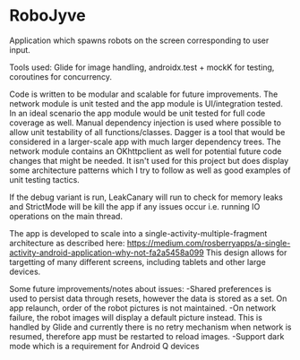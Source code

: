 # RoboJyve
Application which spawns robots on the screen corresponding to user input. 

Tools used: Glide for image handling, androidx.test + mockK for testing, coroutines for concurrency. 

Code is written to be modular and scalable for future improvements. The network module is unit tested and the app module is UI/integration tested. In an ideal scenario the app module would be unit tested for full code coverage as well.
Manual dependency injection is used where possible to allow unit testability of all functions/classes.
Dagger is a tool that would be considered in a larger-scale app with much larger dependency trees. 
The network module contains an OKhttpclient as well for potential future code changes that might be needed. It isn't used for this project but does display some architecture patterns which I try to follow as well as good examples of unit testing tactics. 

If the debug variant is run, LeakCanary will run to check for memory leaks and StrictMode will be kill the app if any issues occur i.e. running IO operations on the main thread.

The app is developed to scale into a single-activity-multiple-fragment architecture as described here: https://medium.com/rosberryapps/a-single-activity-android-application-why-not-fa2a5458a099 This design allows for targetting of many different screens, including tablets and other large devices.

Some future improvements/notes about issues:
-Shared preferences is used to persist data through resets, however the data is stored as a set. On app relaunch, order of the robot pictures is not maintained.
-On network failure, the robot images will display a default picture instead. This is handled by Glide and currently there is no retry mechanism when network is resumed, therefore app must be restarted to reload images.
-Support dark mode which is a requirement for Android Q devices
